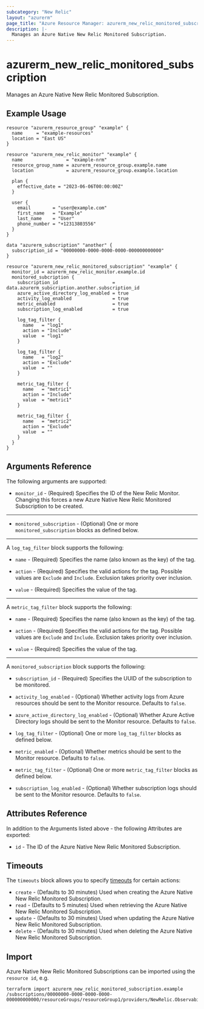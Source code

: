 ```yaml
---
subcategory: "New Relic"
layout: "azurerm"
page_title: "Azure Resource Manager: azurerm_new_relic_monitored_subscription"
description: |-
  Manages an Azure Native New Relic Monitored Subscription.
---
```


# azurerm_new_relic_monitored_subscription

Manages an Azure Native New Relic Monitored Subscription.

## Example Usage

```hcl
resource "azurerm_resource_group" "example" {
  name     = "example-resources"
  location = "East US"
}

resource "azurerm_new_relic_monitor" "example" {
  name                = "example-nrm"
  resource_group_name = azurerm_resource_group.example.name
  location            = azurerm_resource_group.example.location

  plan {
    effective_date = "2023-06-06T00:00:00Z"
  }

  user {
    email        = "user@example.com"
    first_name   = "Example"
    last_name    = "User"
    phone_number = "+12313803556"
  }
}

data "azurerm_subscription" "another" {
  subscription_id = "00000000-0000-0000-0000-000000000000"
}

resource "azurerm_new_relic_monitored_subscription" "example" {
  monitor_id = azurerm_new_relic_monitor.example.id
  monitored_subcription {
    subscription_id                    = data.azurerm_subscription.another.subscription_id
    azure_active_directory_log_enabled = true
    activity_log_enabled               = true
    metric_enabled                     = true
    subscription_log_enabled           = true

    log_tag_filter {
      name   = "log1"
      action = "Include"
      value  = "log1"
    }

    log_tag_filter {
      name   = "log2"
      action = "Exclude"
      value  = ""
    }

    metric_tag_filter {
      name   = "metric1"
      action = "Include"
      value  = "metric1"
    }

    metric_tag_filter {
      name   = "metric2"
      action = "Exclude"
      value  = ""
    }
  }
}
```

## Arguments Reference

The following arguments are supported:

* `monitor_id` - (Required) Specifies the ID of the New Relic Monitor. Changing this forces a new Azure Native New Relic Monitored Subscription to be created.

---

* `monitored_subscription` - (Optional) One or more `monitored_subscription` blocks as defined below.

---

A `log_tag_filter` block supports the following:

* `name` - (Required) Specifies the name (also known as the key) of the tag.

* `action` - (Required) Specifies the valid actions for the tag. Possible values are `Exclude` and `Include`. Exclusion takes priority over inclusion.

* `value` - (Required) Specifies the value of the tag.

---

A `metric_tag_filter` block supports the following:

* `name` - (Required) Specifies the name (also known as the key) of the tag.

* `action` - (Required) Specifies the valid actions for the tag. Possible values are `Exclude` and `Include`. Exclusion takes priority over inclusion.

* `value` - (Required) Specifies the value of the tag.

---

A `monitored_subscription` block supports the following:

* `subscription_id` - (Required) Specifies the UUID of the subscription to be monitored.

* `activity_log_enabled` - (Optional) Whether activity logs from Azure resources should be sent to the Monitor resource. Defaults to `false`.

* `azure_active_directory_log_enabled` - (Optional) Whether Azure Active Directory logs should be sent to the Monitor resource. Defaults to `false`.

* `log_tag_filter` - (Optional) One or more `log_tag_filter` blocks as defined below.

* `metric_enabled` - (Optional) Whether metrics should be sent to the Monitor resource. Defaults to `false`.

* `metric_tag_filter` - (Optional) One or more `metric_tag_filter` blocks as defined below.

* `subscription_log_enabled` - (Optional) Whether subscription logs should be sent to the Monitor resource. Defaults to `false`.


## Attributes Reference

In addition to the Arguments listed above - the following Attributes are exported: 

* `id` - The ID of the Azure Native New Relic Monitored Subscription.

## Timeouts

The `timeouts` block allows you to specify [timeouts](https://www.terraform.io/language/resources/syntax#operation-timeouts) for certain actions:

* `create` - (Defaults to 30 minutes) Used when creating the Azure Native New Relic Monitored Subscription.
* `read` - (Defaults to 5 minutes) Used when retrieving the Azure Native New Relic Monitored Subscription.
* `update` - (Defaults to 30 minutes) Used when updating the Azure Native New Relic Monitored Subscription.
* `delete` - (Defaults to 30 minutes) Used when deleting the Azure Native New Relic Monitored Subscription.

## Import

Azure Native New Relic Monitored Subscriptions can be imported using the `resource id`, e.g.

```shell
terraform import azurerm_new_relic_monitored_subscription.example /subscriptions/00000000-0000-0000-0000-000000000000/resourceGroups/resourceGroup1/providers/NewRelic.Observability/monitors/monitor1/monitoredSubscriptions/default
```
